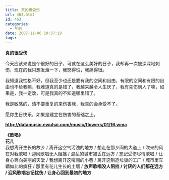 ```yaml
---
title: 真的很受伤
url: 463.html
id: 463
categories:
  - 写到
date: 2007-11-06 10:37:19
tags:
---
```


**真的很受伤**

  
今天应该来说是个很好的日子，可就在这么美好的日子，我却再一次被深深地刺伤，现在的我只想发泄一下，我憋得慌，我痛得很。  
  
我知道我性格不好，但我至少也还是要有我的空间和自由，有限的空间和有限的自由也不给我嘛，我难道真的是错了，我越来越令人生厌了，我有先伤到人了嘛，如果是，我一定改，可是我真的不知道哪里错了。  
  
我是敏感的，请不要重复的来伤害我，我真的会承受不了。  
  
愿你生日快乐，如果是建立在伤害的基础之上。  
  
  
**http://datamusic.ewuhai.com/music/flowers/01/16.wma**  
  
**《歌唱》  
花儿**  
我想离开生长的故乡 / 离开这空气污浊的地方 / 想走在那乡间的大道上 / 吹来的风在对我歌唱 / 迎风歌唱无人阻挡 / 混乱的城市被丢在远方 / 忘记受伤尽情歌唱 / 让身心奔向美丽的天堂 / 我想离开这喧闹的小巷 / 离开这制造垃圾的工厂 / 城市里车辆如此的疯狂 / 那里有花儿生长的土壤 / **放声歌唱没人阻挡 / 讨厌的人们都在远方 / 迎风歌唱忘记忧伤 / 让身心回到最初的地方**